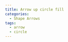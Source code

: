 ```yaml
---
title: Arrow up circle fill
categories:
  - Shape Arrows
tags:
  - arrow
  - circle
---
```

